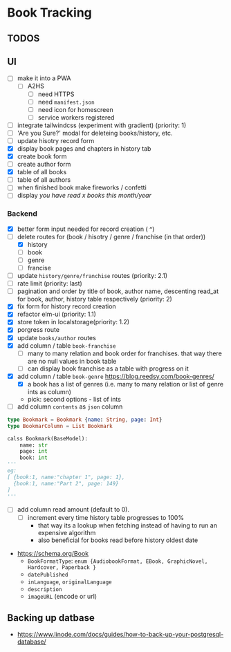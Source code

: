 # Book Tracking

## TODOS

## UI
* [ ] make it into a PWA
    * [ ] A2HS
        * [ ] need HTTPS 
        * [ ] need `manifest.json`
        * [ ] need icon for homescreen 
        * [ ] service workers registered
* [ ] integrate tailwindcss (experiment with gradient) (priority: 1)
* [ ] 'Are you Sure?' modal for deleteing books/history, etc. 
* [ ] update hisotry record form 
* [x] display book pages and chapters in history tab 
* [x] create book form 
* [ ] create author form
* [x] table of all books
* [ ] table of all authors
* [ ] when finished book make fireworks / confetti
* [ ] display *you have read x books this month/year*

### Backend 

* [x] better form input needed for record creation (          ^)
* [ ] delete routes for (book / hisotry / genre / franchise (in that order))
    * [x] history 
    * [ ] book 
    * [ ] genre 
    * [ ] francise 
* [ ] update `history/genre/franchise` routes (priority: 2.1)
* [ ] rate limit (priority: last)
* [ ] pagination and order by title of book, author name, descenting read_at for book, author, history table respectively (priority: 2)
* [x] fix form for history record creation
* [x] refactor elm-ui (priority: 1.1)
* [x] store token in localstorage(priority: 1.2)
* [x] porgress route 
* [x] update `books/author` routes 
* [x] add column / table  `book-franchise` 
    * [ ] many to many relation and book order for franchises. that way there are no null values in book table
    * [ ] can display book franchise as a table with progress on it 
* [x] add column / table `book-genre` https://blog.reedsy.com/book-genres/
    * [x] a book has a list of genres (i.e. many to many relation or list of genre ints as column)
    - pick: second options - list of ints
* [ ] add column `contents` as `json` column

```elm
type Bookmark = Bookmark {name: String, page: Int}
type BookmarColumn = List Bookmark 
```
```python
calss Bookmark(BaseModel):
    name: str 
    page: int 
    book: int
'''
eg: 
[ {book:1, name:"chapter 1", page: 1},
  {book:1, name:"Part 2", page: 149}
]
'''
```
* [ ] add column read amount (default to 0). 
    * [ ] increment every time history table progresses to 100%
        - that way its a lookup when fetching instead of having to run an expensive algorithm
        - also beneficial for books read before history oldest date 
* https://schema.org/Book 
    - `BookFormatType`: `enum {AudiobookFormat, EBook, GraphicNovel, Hardcover, Paperback }`
    - `datePublished`
    - `inLanguage`, `originalLanguage`
    - `description`
    - `imageURL` (encode or url)

## Backing up datbase
- https://www.linode.com/docs/guides/how-to-back-up-your-postgresql-database/
